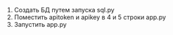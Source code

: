 1. Создать БД путем запуска sql.py
2. Поместить apitoken и apikey в 4 и 5 строки app.py
3. Запустить app.py
